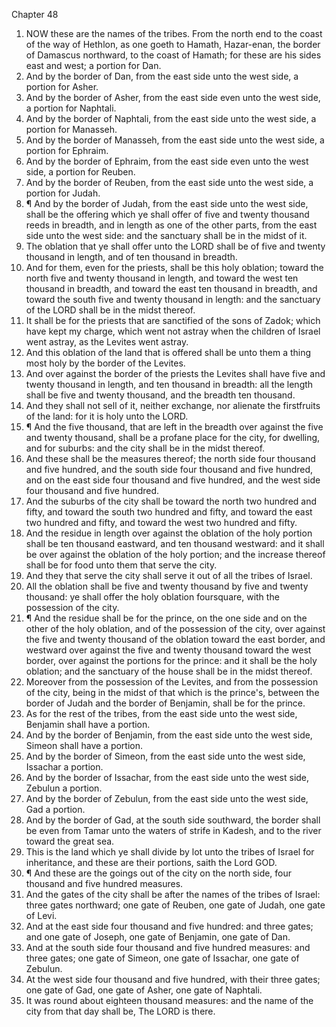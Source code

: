 

Chapter 48

1. NOW these are the names of the tribes.  From the north end to the coast of the way of Hethlon, as one goeth to Hamath, Hazar-enan, the border of Damascus northward, to the coast of Hamath; for these are his sides east and west; a portion for Dan.
2. And by the border of Dan, from the east side unto the west side, a portion for Asher.
3. And by the border of Asher, from the east side even unto the west side, a portion for Naphtali.
4. And by the border of Naphtali, from the east side unto the west side, a portion for Manasseh.
5. And by the border of Manasseh, from the east side unto the west side, a portion for Ephraim.
6. And by the border of Ephraim, from the east side even unto the west side, a portion for Reuben.
7. And by the border of Reuben, from the east side unto the west side, a portion for Judah.
8. ¶ And by the border of Judah, from the east side unto the west side, shall be the offering which ye shall offer of five and twenty thousand reeds in breadth, and in length as one of the other parts, from the east side unto the west side: and the sanctuary shall be in the midst of it.
9. The oblation that ye shall offer unto the LORD shall be of five and twenty thousand in length, and of ten thousand in breadth.
10. And for them, even for the priests, shall be this holy oblation; toward the north five and twenty thousand in length, and toward the west ten thousand in breadth, and toward the east ten thousand in breadth, and toward the south five and twenty thousand in length: and the sanctuary of the LORD shall be in the midst thereof.
11. It shall be for the priests that are sanctified of the sons of Zadok; which have kept my charge, which went not astray when the children of Israel went astray, as the Levites went astray.
12. And this oblation of the land that is offered shall be unto them a thing most holy by the border of the Levites.
13. And over against the border of the priests the Levites shall have five and twenty thousand in length, and ten thousand in breadth: all the length shall be five and twenty thousand, and the breadth ten thousand.
14. And they shall not sell of it, neither exchange, nor alienate the firstfruits of the land: for it is holy unto the LORD.
15. ¶ And the five thousand, that are left in the breadth over against the five and twenty thousand, shall be a profane place for the city, for dwelling, and for suburbs: and the city shall be in the midst thereof.
16. And these shall be the measures thereof; the north side four thousand and five hundred, and the south side four thousand and five hundred, and on the east side four thousand and five hundred, and the west side four thousand and five hundred.
17. And the suburbs of the city shall be toward the north two hundred and fifty, and toward the south two hundred and fifty, and toward the east two hundred and fifty, and toward the west two hundred and fifty.
18. And the residue in length over against the oblation of the holy portion shall be ten thousand eastward, and ten thousand westward: and it shall be over against the oblation of the holy portion; and the increase thereof shall be for food unto them that serve the city.
19. And they that serve the city shall serve it out of all the tribes of Israel.
20. All the oblation shall be five and twenty thousand by five and twenty thousand: ye shall offer the holy oblation foursquare, with the possession of the city.
21. ¶ And the residue shall be for the prince, on the one side and on the other of the holy oblation, and of the possession of the city, over against the five and twenty thousand of the oblation toward the east border, and westward over against the five and twenty thousand toward the west border, over against the portions for the prince: and it shall be the holy oblation; and the sanctuary of the house shall be in the midst thereof.
22. Moreover from the possession of the Levites, and from the possession of the city, being in the midst of that which is the prince's, between the border of Judah and the border of Benjamin, shall be for the prince.
23. As for the rest of the tribes, from the east side unto the west side, Benjamin shall have a portion.
24. And by the border of Benjamin, from the east side unto the west side, Simeon shall have a portion.
25. And by the border of Simeon, from the east side unto the west side, Issachar a portion.
26. And by the border of Issachar, from the east side unto the west side, Zebulun a portion.
27. And by the border of Zebulun, from the east side unto the west side, Gad a portion.
28. And by the border of Gad, at the south side southward, the border shall be even from Tamar unto the waters of strife in Kadesh, and to the river toward the great sea.
29. This is the land which ye shall divide by lot unto the tribes of Israel for inheritance, and these are their portions, saith the Lord GOD.
30. ¶ And these are the goings out of the city on the north side, four thousand and five hundred measures.
31. And the gates of the city shall be after the names of the tribes of Israel: three gates northward; one gate of Reuben, one gate of Judah, one gate of Levi.
32. And at the east side four thousand and five hundred: and three gates; and one gate of Joseph, one gate of Benjamin, one gate of Dan.
33. And at the south side four thousand and five hundred measures: and three gates; one gate of Simeon, one gate of Issachar, one gate of Zebulun.
34. At the west side four thousand and five hundred, with their three gates; one gate of Gad, one gate of Asher, one gate of Naphtali.
35. It was round about eighteen thousand measures: and the name of the city from that day shall be, The LORD is there.
